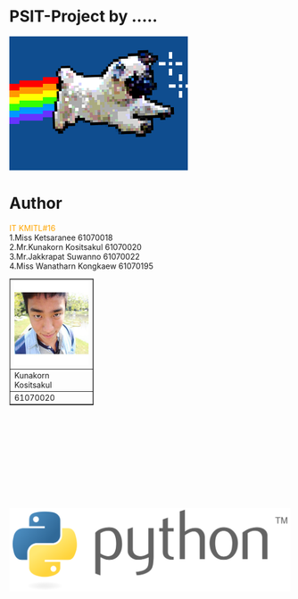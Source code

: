 # PSIT-Project by .....
![](giphy.gif)

# Author
<span style="color:orange;">IT KMITL#16</span><br />
 1.Miss Ketsaranee         61070018 <br />
 2.Mr.Kunakorn Kositsakul  61070020 <br />
 3.Mr.Jakkrapat Suwanno    61070022 <br />
 4.Miss Wanatharn Kongkaew 61070195 <br />
 
<table border=1 style="width:30%">
 <tr>
  <th> <img src=tanknk.jpg height="150" width="150"></th>
 </tr>
 <tr>
  <td><align="center">Kunakorn Kositsakul</align></td>
 </tr>
 <tr>
  <td><align="center">61070020</align></td>
 </tr>
 </table>
<br />
<br />
<br />
<br />
<br />
<br />
<br />
<br />
<br />
<br />
<a href=https://www.google.com/><img src="python.png"></a>

